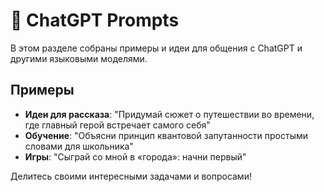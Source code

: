# 💬 ChatGPT Prompts

В этом разделе собраны примеры и идеи для общения с ChatGPT и другими языковыми моделями.

## Примеры

- **Идеи для рассказа**: "Придумай сюжет о путешествии во времени, где главный герой встречает самого себя"
- **Обучение**: "Объясни принцип квантовой запутанности простыми словами для школьника"
- **Игры**: "Сыграй со мной в «города»: начни первый"

Делитесь своими интересными задачами и вопросами!
